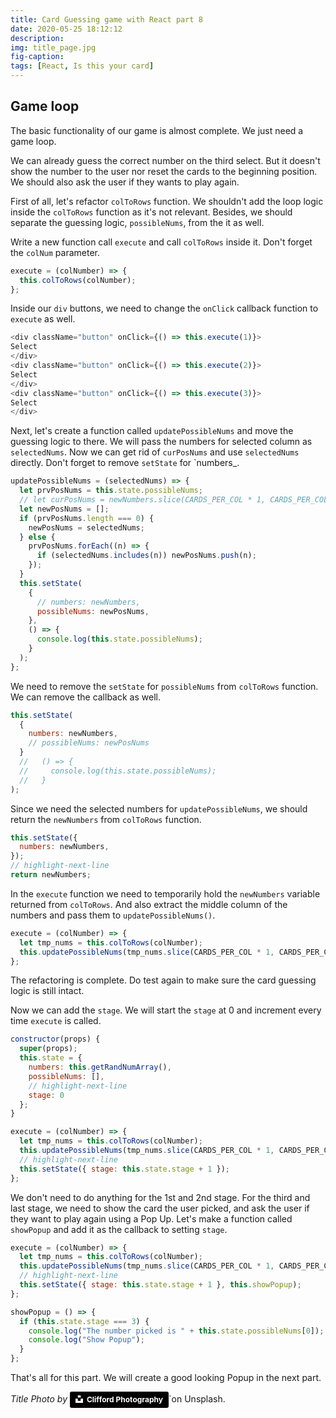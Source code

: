 ```yaml
---
title: Card Guessing game with React part 8
date: 2020-05-25 18:12:12
description:
img: title_page.jpg
fig-caption:
tags: [React, Is this your card]
---
```


## Game loop

The basic functionality of our game is almost complete. We just need a game loop.

We can already guess the correct number on the third select. But it doesn't show the number to the user nor reset the cards to the beginning position. We should also ask the user if they wants to play again.

First of all, let's refactor `colToRows` function. We shouldn't add the loop logic inside the `colToRows` function as it's not relevant. Besides, we should separate the guessing logic, `possibleNums`, from the it as well.

Write a new function call `execute` and call `colToRows` inside it. Don't forget the `colNum` parameter.

```js
execute = (colNumber) => {
  this.colToRows(colNumber);
};
```

Inside our `div` buttons, we need to change the `onClick` callback function to `execute` as well.

```js
<div className="button" onClick={() => this.execute(1)}>
Select
</div>
<div className="button" onClick={() => this.execute(2)}>
Select
</div>
<div className="button" onClick={() => this.execute(3)}>
Select
</div>
```

Next, let's create a function called `updatePossibleNums` and move the guessing logic to there. We will pass the numbers for selected column as `selectedNums`. Now we can get rid of `curPosNums` and use `selectedNums` directly. Don't forget to remove `setState` for `numbers\_.

```js
updatePossibleNums = (selectedNums) => {
  let prvPosNums = this.state.possibleNums;
  // let curPosNums = newNumbers.slice(CARDS_PER_COL * 1, CARDS_PER_COL * 2);
  let newPosNums = [];
  if (prvPosNums.length === 0) {
    newPosNums = selectedNums;
  } else {
    prvPosNums.forEach((n) => {
      if (selectedNums.includes(n)) newPosNums.push(n);
    });
  }
  this.setState(
    {
      // numbers: newNumbers,
      possibleNums: newPosNums,
    },
    () => {
      console.log(this.state.possibleNums);
    }
  );
};
```

We need to remove the `setState` for `possibleNums` from `colToRows` function. We can remove the callback as well.

```js
this.setState(
  {
    numbers: newNumbers,
    // possibleNums: newPosNums
  }
  //   () => {
  //     console.log(this.state.possibleNums);
  //   }
);
```

Since we need the selected numbers for `updatePossibleNums`, we should return the `newNumbers` from `colToRows` function.

```js
this.setState({
  numbers: newNumbers,
});
// highlight-next-line
return newNumbers;
```

In the `execute` function we need to temporarily hold the `newNumbers` variable returned from `colToRows`. And also extract the middle column of the numbers and pass them to `updatePossibleNums()`.

```js
execute = (colNumber) => {
  let tmp_nums = this.colToRows(colNumber);
  this.updatePossibleNums(tmp_nums.slice(CARDS_PER_COL * 1, CARDS_PER_COL * 2));
};
```

The refactoring is complete. Do test again to make sure the card guessing logic is still intact.

Now we can add the `stage`. We will start the `stage` at 0 and increment every time `execute` is called.

```js
constructor(props) {
  super(props);
  this.state = {
    numbers: this.getRandNumArray(),
    possibleNums: [],
    // highlight-next-line
    stage: 0
  };
}
```

```js
execute = (colNumber) => {
  let tmp_nums = this.colToRows(colNumber);
  this.updatePossibleNums(tmp_nums.slice(CARDS_PER_COL * 1, CARDS_PER_COL * 2));
  // highlight-next-line
  this.setState({ stage: this.state.stage + 1 });
};
```

We don't need to do anything for the 1st and 2nd stage. For the third and last stage, we need to show the card the user picked, and ask the user if they want to play again using a Pop Up. Let's make a function called `showPopup` and add it as the callback to setting `stage`.

```js
execute = (colNumber) => {
  let tmp_nums = this.colToRows(colNumber);
  this.updatePossibleNums(tmp_nums.slice(CARDS_PER_COL * 1, CARDS_PER_COL * 2));
  // highlight-next-line
  this.setState({ stage: this.state.stage + 1 }, this.showPopup);
};

showPopup = () => {
  if (this.state.stage === 3) {
    console.log("The number picked is " + this.state.possibleNums[0]);
    console.log("Show Popup");
  }
};
```

That's all for this part. We will create a good looking Popup in the next part.

_Title Photo by_ <a style="background-color:black;color:white;text-decoration:none;padding:4px 6px;font-family:-apple-system, BlinkMacSystemFont, &quot;San Francisco&quot;, &quot;Helvetica Neue&quot;, Helvetica, Ubuntu, Roboto, Noto, &quot;Segoe UI&quot;, Arial, sans-serif;font-size:12px;font-weight:bold;line-height:1.2;display:inline-block;border-radius:3px" href="https://unsplash.com/@cliffordgatewood?utm_medium=referral&amp;utm_campaign=photographer-credit&amp;utm_content=creditBadge" target="_blank" rel="noopener noreferrer" title="Download free do whatever you want high-resolution photos from Clifford Photography"><span style="display:inline-block;padding:2px 3px"><svg xmlns="http://www.w3.org/2000/svg" style="height:12px;width:auto;position:relative;vertical-align:middle;top:-2px;fill:white" viewBox="0 0 32 32"><title>unsplash-logo</title><path d="M10 9V0h12v9H10zm12 5h10v18H0V14h10v9h12v-9z"></path></svg></span><span style="display:inline-block;padding:2px 3px">Clifford Photography</span></a>`on Unsplash.
